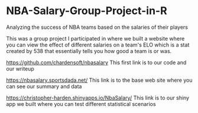 # NBA-Salary-Group-Project-in-R
Analyzing the success of NBA teams based on the salaries of their players

This was a group project I participated in where we built a website where you can view the effect of different salaries on a team's ELO which is a stat created by 538 that essentially tells you how good a team is or was.

https://github.com/chardensoft/nbasalary
This first link is to our code and our writeup

https://nbasalary.sportsdada.net/
This link is to the base web site where you can see our summary and data

https://christopher-harden.shinyapps.io/NbaSalary/
This link is to our shiny app we built where you can test different statistical scenarios
